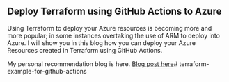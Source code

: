 ## Deploy Terraform using GitHub Actions to Azure

Using Terraform to deploy your Azure resources is becoming more and more popular; in some instances overtaking the use of ARM to deploy into Azure. I will show you in this blog how you can deploy your Azure Resources created in Terraform using GitHub Actions.

My personal recommendation blog is here.
[Blog post here](https://thomasthornton.cloud/2021/03/19/deploy-terraform-using-github-actions-into-azure/)#   t e r r a f o r m - e x a m p l e - f o r - g i t h u b - a c t i o n s 
 
 

